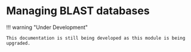 
# Managing BLAST databases

!!! warning "Under Development"

    This documentation is still being developed as this module is being upgraded.

